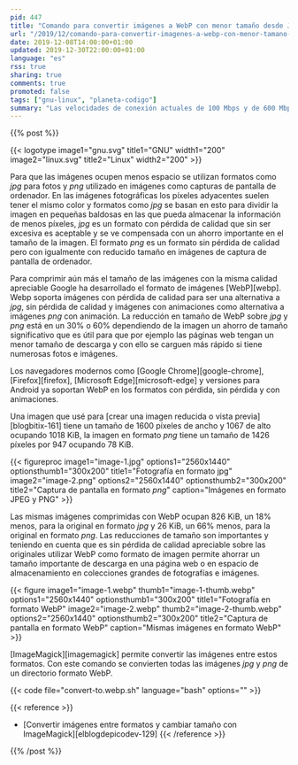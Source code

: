 ```yaml
---
pid: 447
title: "Comando para convertir imágenes a WebP con menor tamaño desde JPEG y PNG"
url: "/2019/12/comando-para-convertir-imagenes-a-webp-con-menor-tamano-desde-jpeg-y-png/"
date: 2019-12-08T14:00:00+01:00
updated: 2019-12-30T22:00:00+01:00
language: "es"
rss: true
sharing: true
comments: true
promoted: false
tags: ["gnu-linux", "planeta-codigo"]
summary: "Las velocidades de conexión actuales de 100 Mbps y de 600 Mbps en los hogares permiten no darle tanta importancia al tamaño de una imagen y aunque los dispositivos móviles también tienen unas velocidades de conexión rápidas reducir el tamaño de las imágenes puede significar que una página web cargue algo más rápido. El ahorro está en un 30% y 60% lo que en colecciones grandes de imágenes el ahorro es considerable. WebP proporciona un ahorro de tamaño en las imágenes con una calidad similar que _jpg_ y _png_."
---
```


{{% post %}}

{{< logotype image1="gnu.svg" title1="GNU" width1="200" image2="linux.svg" title2="Linux" width2="200" >}}

Para que las imágenes ocupen menos espacio se utilizan formatos como _jpg_ para fotos y _png_ utilizado en imágenes como capturas de pantalla de ordenador. En las imágenes fotográficas los píxeles adyacentes suelen tener el mismo color y formatos como _jpg_ se basan en esto para dividir la imagen en pequeñas baldosas en las que  pueda almacenar la información de menos píxeles, _jpg_ es un formato con pérdida de calidad que sin ser excesiva es aceptable y se ve compensada con un ahorro importante en el tamaño de la imagen. El formato _png_ es un formato sin pérdida de calidad pero con igualmente con reducido tamaño en imágenes de captura de pantalla de ordenador.

Para comprimir aún más el tamaño de las imágenes con la misma calidad apreciable Google ha desarrollado el formato de imágenes [WebP][webp]. Webp soporta imágenes con pérdida de calidad para ser una alternativa a _jpg_, sin pérdida de calidad y imágenes con animaciones como alternativa a imágenes _png_ con animación. La reducción en tamaño de WebP sobre _jpg_ y _png_ está en un 30% o 60% dependiendo de la imagen un ahorro de tamaño significativo que es útil para que por ejemplo las páginas web tengan un menor tamaño de descarga y con ello se carguen más rápido si tiene numerosas fotos e imágenes.

Los navegadores modernos como [Google Chrome][google-chrome], [Firefox][firefox], [Microsoft Edge][microsoft-edge] y versiones para Android ya soportan WebP en los formatos con pérdida, sin pérdida y con animaciones.

Una imagen que usé para [crear una imagen reducida o vista previa][blogbitix-161] tiene un tamaño de 1600 píxeles de ancho y 1067 de alto ocupando 1018 KiB, la imagen en formato _png_ tiene un tamaño de 1426 píxeles por 947 ocupando 78 KiB.

{{< figureproc
    image1="image-1.jpg" options1="2560x1440" optionsthumb1="300x200" title1="Fotografía en formato jpg"
    image2="image-2.png" options2="2560x1440" optionsthumb2="300x200" title2="Captura de pantalla en formato _png_"
    caption="Imágenes en formato JPEG y PNG" >}}

Las mismas imágenes comprimidas con WebP ocupan 826 KiB, un 18% menos, para la original en formato _jpg_ y 26 KiB, un 66% menos, para la original en formato _png_. Las reducciones de tamaño son importantes y teniendo en cuenta que es sin pérdida de calidad apreciable sobre las originales utilizar WebP como formato de imagen permite ahorrar un tamaño importante de descarga en una página web o en espacio de almacenamiento en colecciones grandes de fotografías e imágenes.

{{< figure
    image1="image-1.webp" thumb1="image-1-thumb.webp" options1="2560x1440" optionsthumb1="300x200" title1="Fotografía en formato WebP"
    image2="image-2.webp" thumb2="image-2-thumb.webp" options2="2560x1440" optionsthumb2="300x200" title2="Captura de pantalla en formato WebP"
    caption="Mismas imágenes en formato WebP" >}}

[ImageMagick][imagemagick] permite convertir las imágenes entre estos formatos. Con este comando se convierten todas las imágenes _jpg_ y _png_ de un directorio formato WebP.

{{< code file="convert-to.webp.sh" language="bash" options="" >}}

{{< reference >}}
* [Convertir imágenes entre formatos y cambiar tamaño con ImageMagick][elblogdepicodev-129]
{{< /reference >}}

{{% /post %}}
